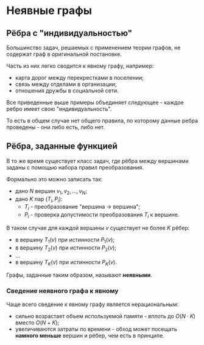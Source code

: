 # Неявные графы

## Рёбра с "индивидуальностью"

Большинство задач, решаемых с применением теории графов, не содержат граф в оригинальной постановке.

Часть из них легко сводится к явному графу, например:

- карта дорог между перекрестками в поселении;
- связь между отделами в организации;
- отношения дружбы в социальной сети.

Все приведенные выше примеры объединяет следующее - каждое ребро имеет свою "индивидуальность". 

То есть в общем случае нет общего правила, по которому данные ребра проведены - они либо есть, либо нет.

## Рёбра, заданные функцией

В то же время существует класс задач, где рёбра между вершинами заданы с помощью набора правил преобразования.

Формально это можно записать так:

- дано $N$ вершин $v_1, v_2, \dots, v_N$;
- дано $K$ пар $(T_i, P_i)$:
  - $T_i$ - преобразование "вершина -> вершина";
  - $P_i$ - проверка допустимости преобразования $T_i$ к вершине.

В таком случае для каждой вершины $v$ существует не более $K$ рёбер:

- в вершину $T_1(v)$ при истинности $P_1(v)$;
- в вершину $T_2(v)$ при истинности $P_2(v)$;
- ...
- в вершину $T_K(v)$ при истинности $P_K(v)$.

Графы, заданные таким образом, называют **неявными**.

### Сведение неявного графа к явному

Чаще всего сведение к явному графу является нерациональным:

- сильно возрастает объем используемой памяти - вплоть до $O(N \cdot K)$ вместо $O(N + K)$;
- увеличиваются затраты по времени - обход может посещать **намного меньше** вершин и рёбер, чем есть в принципе.

